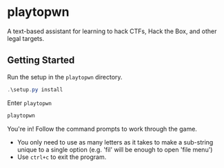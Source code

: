 # playtopwn
A text-based assistant for learning to hack CTFs, Hack the Box, and other legal targets.

## Getting Started
Run the setup in the `playtopwn` directory.
```powershell
.\setup.py install
```
Enter `playtopwn`
```powershell
playtopwn
```
You're in! Follow the command prompts to work through the game.
- You only need to use as many letters as it takes to make a sub-string unique to a single option (e.g. 'fil' will be enough to open 'file menu')
- Use `ctrl+c` to exit the program.

